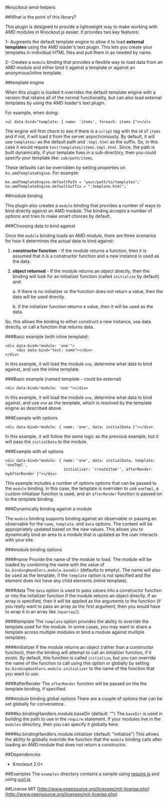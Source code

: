 #knockout-amd-helpers

##What is the point of this library?

This plugin is designed to provide a lightweight way to make working with AMD modules in Knockout.js easier. It provides two key features:

1- Augments the default template engine to allow it to load **external templates** using the AMD loader's text plugin. This lets you create your templates in individual HTML files and pull them in as needed by name.

2- Creates a `module` binding that provides a flexible way to load data from an AMD module and either bind it against a template or against an anonymous/inline template.

##template engine

When this plugin is loaded it overrides the default template engine with a version that retains all of the normal functionality, but can also load external templates by using the AMD loader's text plugin.

For example, when doing:

    <ul data-bind="template: { name: 'items', foreach: items }"></ul>

The engine will first check to see if there is a `script` tag with the id of `items` and if not, it will load it from the server asynchronously. By default, it will use `templates/` as the default path and `.tmpl.html` as the suffix.  So, in this case it would require `text!templates/items.tmpl.html`. Since, the path is built dynamically, if your template lives in a sub-directory, then you could specify your template like: `sub/path/items`.

These defaults can be overridden by setting properties on `ko.amdTemplateEngine`. For example:

    ko.amdTemplateEngine.defaultPath = "your/path/to/templates";`
    ko.amdTemplateEngine.defaultSuffix = ".template.html";`
    
##module binding

This plugin also creates a `module` binding that provides a number of ways to bind directly against an AMD module. The binding accepts a number of options and tries to make smart choices by default.

###Choosing data to bind against

Once the `module` binding loads an AMD module, there are three scenarios for how it determines the actual data to bind against:

1. **constructor function** - If the module returns a function, then it is assumed that it is a constructor function and a new instance is used as the data.

2. **object returned** - If the module returns an object directly, then the binding will look for an initializer function (called `initialize` by default) and:

    a. if there is no initializer or the function does not return a value, then the data will be used directly.
  
    b. if the initializer function returns a value, then it will be used as the data.
  
So, this allows the binding to either construct a new instance, use data directly, or call a function that returns data.

###Basic example (with inline template):

    <div data-bind="module: 'one'">
         <div data-bind="text: name"></div>
    </div>
    
In this example, it will load the module `one`, determine what data to bind against, and use the inline template.

###Basic example (named template - could be external)

    <div data-bind="module: 'one'"></div>

In this example, it will load the module `one`, determine what data to bind against, and use `one` as the template, which is resolved by the template engine as described above. 

###Example with options

    <div data-bind="module: { name: 'one', data: initialData }"></div>

In this example, it will follow the same logic as the previous example, but it will pass the `initialData` to the module.
    
###Example with all options   
    
    <div data-bind="module: { name: 'one', data: initialData, template: 'oneTmpl',
                              initializer: 'createItem'', afterRender: myAfterRender }"></div>
    
This example includes a number of options options that can be passed to the `module` binding. In this case, the template is overriden to use `oneTmpl`, a custom initializer function is used, and an `afterRender` function is passed on to the template binding.

###Dynamically binding against a module

The `module` binding supports binding against an observable or passing an observable for the `name`, `template`. and `data` options. The content will be appropriately updated based on the new values. This allows you to dynamically bind an area to a module that is updated as the user interacts with your site.

###module binding options

####name
Provide the name of the module to load. The module will be loaded by combining the name with the value of `ko.bindingHandlers.module.baseDir` (defaults to empty). The name will also be used as the template, if the `template` option is not specified and the element does not have any child elements (inline template).

####data
The `data` option is used to pass values into a constructor function or into the initializer function if the module returns an object directly. If an array is specified, then it will be applied as the arguments to the function (if you really want to pass an array as the first argument, then you would have to wrap it in an array like `[myarray]`).

####template
The `template` option provides the ability to override the template used for the module. In some cases, you may want to share a template across multiple modules or bind a module against multiple templates.

####initializer
If the module returns an object (rather than a constructor function), then the binding will attempt to call an initializer function, if it exists. By default, this function is called `initialize`, but you can override the name of the function to call using this option or globally by setting `ko.bindingHandlers.module.initializer` to the name of the function that you want to use.

####afterRender
The `afterRender` function will be passed on the the template binding, if specified.

###module binding global options
There are a couple of options that can be set globally for convenience.

####ko.bindingHandlers.module.baseDir (default: "")
The `baseDir` is used in building the path to use in the `require` statement. If your modules live in the `modules` directory, then you can specify it globally here.

####ko.bindingHandlers.module.initializer (default: "initialize")
This allows the ability to globally override the function that the `module` binding calls after loading an AMD module that does not return a constructor.


##Dependencies

* Knockout 2.0+

##Examples
The `examples` directory contains a sample using [require.js](http://requirejs.org/) and using [curl.js](https://github.com/cujojs/curl).

##License
MIT [http://www.opensource.org/licenses/mit-license.php](http://www.opensource.org/licenses/mit-license.php)

     

 
